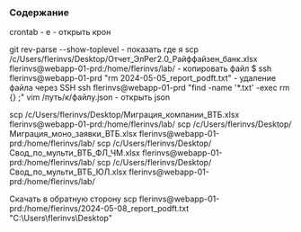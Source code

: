 ### Содержание  

crontab - e - открыть крон

git rev-parse --show-toplevel - показать где я 
scp /c/Users/flerinvs/Desktop/Отчет_ЭлРег2.0_Райффайзен_банк.xlsx flerinvs@webapp-01-prd:/home/flerinvs/lab/ - копировать файл
$ ssh flerinvs@webapp-01-prd "rm 2024-05-05_report_podft.txt" - удаление файла через SSH
ssh flerinvs@webapp-01-prd "find -name '*.txt' -exec rm {} \;"
vim /путь/к/файлу.json - открыть json





scp /c/Users/flerinvs/Desktop/Миграция_компании_ВТБ.xlsx flerinvs@webapp-01-prd:/home/flerinvs/lab/
scp /c/Users/flerinvs/Desktop/Миграция_моно_заявки_ВТБ.xlsx flerinvs@webapp-01-prd:/home/flerinvs/lab/
scp /c/Users/flerinvs/Desktop/Свод_по_мульти_ВТБ_ФЛ_ЧМ.xlsx flerinvs@webapp-01-prd:/home/flerinvs/lab/
scp /c/Users/flerinvs/Desktop/Свод_по_мульти_ВТБ_ЮЛ.xlsx flerinvs@webapp-01-prd:/home/flerinvs/lab/

Скачать в обратную сторону
scp flerinvs@webapp-01-prd:/home/flerinvs/2024-05-08_report_podft.txt "C:\Users\flerinvs\Desktop"


